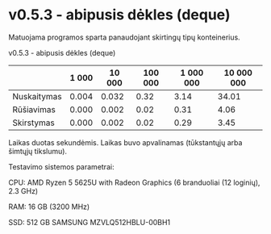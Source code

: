 # v0.5.3 - abipusis dėkles (deque)

Matuojama programos sparta panaudojant skirtingų tipų konteinerius.

v0.5.3 - abipusis dėkles (deque)

|  | 1 000  | 10 000 | 100 000 | 1 000 000 | 10 000 000 |
| --- | --- | --- | --- | --- | --- |
| Nuskaitymas |0.004|0.032|0.32|3.14|34.01|
| Rūšiavimas |0.000|0.002|0.02|0.31|4.06|
| Skirstymas |0.000|0.002|0.02|0.29|3.45|

Laikas duotas sekundėmis. Laikas buvo apvalinamas (tūkstantųjų arba šimtųjų tikslumu).

Testavimo sistemos parametrai:

CPU: AMD Ryzen 5 5625U with Radeon Graphics (6 branduoliai (12 loginių), 2.3 GHz)

RAM: 16 GB (3200 MHz)

SSD: 512 GB SAMSUNG MZVLQ512HBLU-00BH1
